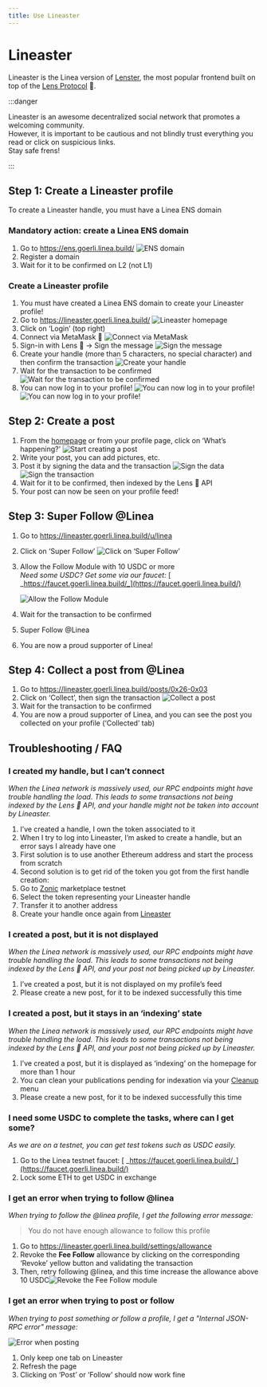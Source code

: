 ```yaml
---
title: Use Lineaster
---
```


# Lineaster

Lineaster is the Linea version of [Lenster](https://lenster.xyz/), the most popular frontend built on top of the [Lens Protocol](https://www.lens.xyz/) 🌿.

:::danger

Lineaster is an awesome decentralized social network that promotes a welcoming community.  
However, it is important to be cautious and not blindly trust everything you read or click on suspicious links.  
Stay safe frens!

:::

## Step 1: Create a Lineaster profile

To create a Lineaster handle, you must have a Linea ENS domain

### Mandatory action: create a Linea ENS domain

1. Go to <https://ens.goerli.linea.build/> ![ENS domain](/img/quests/lineaster/ens.png)
2. Register a domain
3. Wait for it to be confirmed on L2 (not L1)

### Create a Lineaster profile

1. You must have created a Linea ENS domain to create your Lineaster profile!
2. Go to <https://lineaster.goerli.linea.build/> ![Lineaster homepage](/img/quests/lineaster/step1_2.png)
3. Click on ‘Login’ (top right)
4. Connect via MetaMask 🦊 ![Connect via MetaMask](/img/quests/lineaster/step1_4.png)
5. Sign-in with Lens 🌿 → Sign the message ![Sign the message](/img/quests/lineaster/step1_5.png)
6. Create your handle (more than 5 characters, no special character) and then confirm the transaction ![Create your handle](/img/quests/lineaster/step1_6.png)
7. Wait for the transaction to be confirmed ![Wait for the transaction to be confirmed](/img/quests/lineaster/step1_7.png)
8. You can now log in to your profile! ![You can now log in to your profile!](/img/quests/lineaster/step1_8.png) ![You can now log in to your profile!](/img/quests/lineaster/step1_8bis.png)

## Step 2: Create a post

1. From the [homepage](https://lineaster.goerli.linea.build/) or from your profile page, click on ‘What’s happening?’ ![Start creating a post](/img/quests/lineaster/step2_1.png)
2. Write your post, you can add pictures, etc.
3. Post it by signing the data and the transaction ![Sign the data](/img/quests/lineaster/step2_3.png) ![Sign the transaction](/img/quests/lineaster/step2_3bis.png)
4. Wait for it to be confirmed, then indexed by the Lens 🌿 API
5. Your post can now be seen on your profile feed!

## Step 3: Super Follow @Linea

1. Go to <https://lineaster.goerli.linea.build/u/linea>
2. Click on ‘Super Follow’ ![Click on ‘Super Follow’](/img/quests/lineaster/step3_2.png)
3. Allow the Follow Module with 10 USDC or more  
   _Need some USDC? Get some via our faucet:_ [ _https://faucet.goerli.linea.build/_](https://faucet.goerli.linea.build/)

   ![Allow the Follow Module](/img/quests/lineaster/step3_3.png)

4. Wait for the transaction to be confirmed
5. Super Follow @Linea
6. You are now a proud supporter of Linea!

## Step 4: Collect a post from @Linea

1. Go to <https://lineaster.goerli.linea.build/posts/0x26-0x03>
2. Click on ‘Collect’, then sign the transaction ![Collect a post](/img/quests/lineaster/step4_2.png)
3. Wait for the transaction to be confirmed
4. You are now a proud supporter of Linea, and you can see the post you collected on your profile (‘Collected’ tab)

## Troubleshooting / FAQ

### I created my handle, but I can’t connect

_When the Linea network is massively used, our RPC endpoints might have trouble handling the load. This leads to some transactions not being indexed by the Lens 🌿 API, and your handle might not be taken into account by Lineaster._

1. I’ve created a handle, I own the token associated to it
2. When I try to log into Lineaster, I’m asked to create a handle, but an error says I already have one
3. First solution is to use another Ethereum address and start the process from scratch
4. Second solution is to get rid of the token you got from the first handle creation:
5. Go to [Zonic](https://testnet.zonic.app/profile?filter=%7B%22tab%22:0,%22chain%22:59140%7D) marketplace testnet
6. Select the token representing your Lineaster handle
7. Transfer it to another address
8. Create your handle once again from [Lineaster](https://lineaster.goerli.linea.build/)

### I created a post, but it is not displayed

_When the Linea network is massively used, our RPC endpoints might have trouble handling the load. This leads to some transactions not being indexed by the Lens 🌿 API, and your post not being picked up by Lineaster._

1. I’ve created a post, but it is not displayed on my profile’s feed
2. Please create a new post, for it to be indexed successfully this time

### I created a post, but it stays in an ‘indexing’ state

_When the Linea network is massively used, our RPC endpoints might have trouble handling the load. This leads to some transactions not being indexed by the Lens 🌿 API, and your post not being picked up by Lineaster._

1. I’ve created a post, but it is displayed as ‘indexing’ on the homepage for more than 1 hour
2. You can clean your publications pending for indexation via your [Cleanup](https://lineaster.goerli.linea.build/settings/cleanup) menu
3. Please create a new post, for it to be indexed successfully this time

### I need some USDC to complete the tasks, where can I get some?

_As we are on a testnet, you can get test tokens such as USDC easily._

1. Go to the Linea testnet faucet: [ _https://faucet.goerli.linea.build/_](https://faucet.goerli.linea.build/)
2. Lock some ETH to get USDC in exchange

### I get an error when trying to follow @linea

_When trying to follow the @linea profile, I get the following error message:_

> You do not have enough allowance to follow this profile

1. Go to https://lineaster.goerli.linea.build/settings/allowance
2. Revoke the **Fee Follow** allowance by clicking on the corresponding ‘Revoke’ yellow button and validating the transaction
3. Then, retry following @linea, and this time increase the allowance above 10 USDC![Revoke the Fee Follow module](/img/quests/lineaster/revoke.png)

### I get an error when trying to post or follow

_When trying to post something or follow a profile, I get a "Internal JSON-RPC error" message:_

![Error when posting](/img/quests/lineaster/nonce.png)

1. Only keep one tab on Lineaster
2. Refresh the page
3. Clicking on ‘Post’ or ‘Follow’ should now work fine
